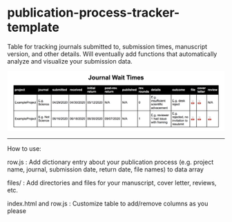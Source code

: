 # publication-process-tracker-template

Table for tracking journals submitted to, submission times, manuscript version, and other details. Will eventually add functions that automatically analyze and visualize your submission data.

![](img/what-it-looks-like.png)

-------------------

How to use:

row.js : Add dictionary entry about your publication process (e.g. project name, journal, submission date, return date, file names) to data array

files/ : Add directories and files for your manuscript, cover letter, reviews, etc.

index.html and row.js : Customize table to add/remove columns as you please